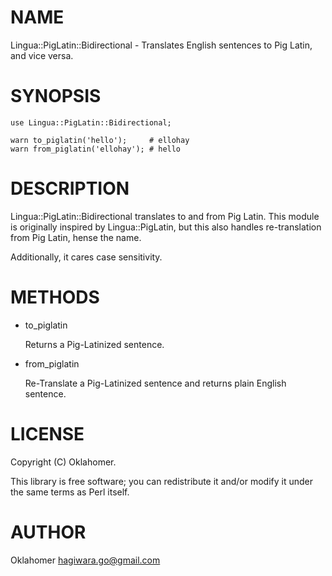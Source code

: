 # NAME

Lingua::PigLatin::Bidirectional - Translates English sentences to Pig Latin, and vice versa.

# SYNOPSIS

    use Lingua::PigLatin::Bidirectional;

    warn to_piglatin('hello');     # ellohay
    warn from_piglatin('ellohay'); # hello

# DESCRIPTION

Lingua::PigLatin::Bidirectional translates to and from Pig Latin. This module
is originally inspired by Lingua::PigLatin, but this also handles 
re-translation from Pig Latin, hense the name.

Additionally, it cares case sensitivity.

# METHODS

- to\_piglatin

    Returns a Pig-Latinized sentence.

- from\_piglatin

    Re-Translate a Pig-Latinized sentence and returns plain English sentence.

# LICENSE

Copyright (C) Oklahomer.

This library is free software; you can redistribute it and/or modify
it under the same terms as Perl itself.

# AUTHOR

Oklahomer <hagiwara.go@gmail.com>
